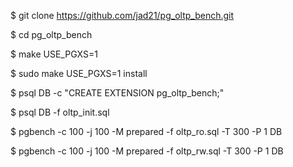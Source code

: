 
$ git clone https://github.com/jad21/pg_oltp_bench.git

$ cd pg_oltp_bench

$ make USE_PGXS=1

$ sudo make USE_PGXS=1 install

$ psql DB -c "CREATE EXTENSION pg_oltp_bench;"

$ psql DB -f oltp_init.sql

$ pgbench -c 100 -j 100 -M prepared -f oltp_ro.sql -T 300 -P 1 DB

$ pgbench -c 100 -j 100 -M prepared -f oltp_rw.sql -T 300 -P 1 DB

